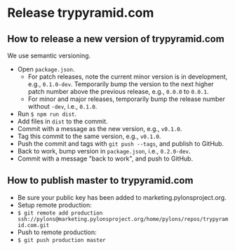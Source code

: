 # Release trypyramid.com

## How to release a new version of trypyramid.com

We use semantic versioning.

- Open `package.json`.
    - For patch releases, note the current minor version is in development,
      e.g., `0.1.0-dev`. Temporarily bump the version to the next higher patch
      number above the previous release, e.g., `0.0.0` to `0.0.1`.
    - For minor and major releases, temporarily bump the release number without
      `-dev`, i.e., `0.1.0`.
- Run `$ npm run dist`.
- Add files in `dist` to the commit.
- Commit with a message as the new version, e.g., `v0.1.0`.
- Tag this commit to the same version, e.g., `v0.1.0`.
- Push the commit and tags with `git push --tags`, and publish to GitHub.
- Back to work, bump version in `package.json`, i.e., `0.2.0-dev`.
- Commit with a message "back to work", and push to GitHub.

## How to publish master to trypyramid.com

- Be sure your public key has been added to marketing.pylonsproject.org.
- Setup remote production:
- `$ git remote add production ssh://pylons@marketing.pylonsproject.org/home/pylons/repos/trypyramid.com.git`
- Push to remote production:
- `$ git push production master`
